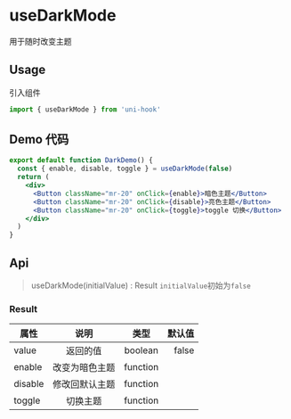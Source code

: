 # useDarkMode

用于随时改变主题

## Usage

引入组件

```jsx
import { useDarkMode } from 'uni-hook'
```

## Demo 代码

```jsx
export default function DarkDemo() {
  const { enable, disable, toggle } = useDarkMode(false)
  return (
    <div>
      <Button className="mr-20" onClick={enable}>暗色主题</Button>
      <Button className="mr-20" onClick={disable}>亮色主题</Button>
      <Button className="mr-20" onClick={toggle}>toggle 切换</Button>
    </div>
  )
}
```

## Api

> useDarkMode(initialValue) : Result  `initialValue`初始为`false`

### Result

| 属性   |      说明     |  类型 | 默认值 |
|----------|:-------------:|:------:| ------: |
| value | 返回的值 | boolean | false |
| enable | 改变为暗色主题 | function |
| disable | 修改回默认主题 | function |
| toggle | 切换主题 | function |